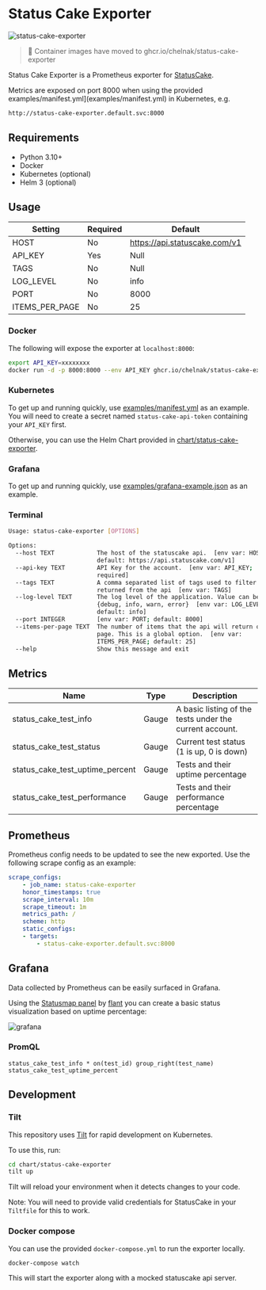 # Status Cake Exporter

![status-cake-exporter](https://github.com/chelnak/status-cake-exporter/actions/workflows/ci.yml/badge.svg)

> :rotating_light: Container images have moved to ghcr.io/chelnak/status-cake-exporter

Status Cake Exporter is a Prometheus exporter for [StatusCake](https://www.statuscake.com/).

Metrics are exposed on port 8000 when using the provided examples/manifest.yml](examples/manifest.yml) in Kubernetes, e.g.

```sh
http://status-cake-exporter.default.svc:8000
```

## Requirements

* Python 3.10+
* Docker
* Kubernetes (optional)
* Helm 3 (optional)

## Usage

| Setting                              | Required | Default                       |
|--------------------------------------|----------|---------                      |
| HOST                                 | No       | https://api.statuscake.com/v1 |
| API_KEY                              | Yes      | Null                          |
| TAGS                                 | No       | Null                          |
| LOG_LEVEL                            | No       | info                          |
| PORT                                 | No       | 8000                          |
| ITEMS_PER_PAGE                       | No       | 25                            |

### Docker

The following will expose the exporter at `localhost:8000`:

```sh
export API_KEY=xxxxxxxx
docker run -d -p 8000:8000 --env API_KEY ghcr.io/chelnak/status-cake-exporter:latest
```

### Kubernetes

To get up and running quickly, use [examples/manifest.yml](examples/manifest.yml) as an example. You will need to create a secret named `status-cake-api-token` containing your `API_KEY` first.

Otherwise, you can use the Helm Chart provided in [chart/status-cake-exporter](chart/status-cake-exporter/README.md).

### Grafana

To get up and running quickly, use [examples/grafana-example.json](examples/grafana-example.json) as an example.

### Terminal

```sh
Usage: status-cake-exporter [OPTIONS]

Options:
  --host TEXT            The host of the statuscake api.  [env var: HOST;
                         default: https://api.statuscake.com/v1]
  --api-key TEXT         API Key for the account.  [env var: API_KEY;
                         required]
  --tags TEXT            A comma separated list of tags used to filter tests
                         returned from the api  [env var: TAGS]
  --log-level TEXT       The log level of the application. Value can be one of
                         {debug, info, warn, error}  [env var: LOG_LEVEL;
                         default: info]
  --port INTEGER         [env var: PORT; default: 8000]
  --items-per-page TEXT  The number of items that the api will return on a
                         page. This is a global option.  [env var:
                         ITEMS_PER_PAGE; default: 25]
  --help                 Show this message and exit
```

## Metrics

| Name| Type | Description |
|-----|------|-------------|
| status_cake_test_info | Gauge |A basic listing of the tests under the current account. |
| status_cake_test_status | Gauge | Current test status (1 is up, 0 is down) |
| status_cake_test_uptime_percent | Gauge | Tests and their uptime percentage |
| status_cake_test_performance | Gauge | Tests and their performance percentage |

## Prometheus

Prometheus config needs to be updated to see the new exported. Use the following scrape config as an example:

```Yaml
scrape_configs:
    - job_name: status-cake-exporter
    honor_timestamps: true
    scrape_interval: 10m
    scrape_timeout: 1m
    metrics_path: /
    scheme: http
    static_configs:
    - targets:
        - status-cake-exporter.default.svc:8000
```

## Grafana

Data collected by Prometheus can be easily surfaced in Grafana.

Using the [Statusmap panel](https://grafana.com/grafana/plugins/flant-statusmap-panel) by [flant](https://github.com/flant/grafana-statusmap) you can create a basic status visualization based on uptime percentage:

![grafana](examples/grafana.png)

### PromQL

```PromQL
status_cake_test_info * on(test_id) group_right(test_name) status_cake_test_uptime_percent
```

## Development

### Tilt

This repository uses [Tilt](https://tilt.dev) for rapid development on Kubernetes.

To use this, run:

```sh
cd chart/status-cake-exporter
tilt up
```

Tilt will reload your environment when it detects changes to your code.

Note: You will need to provide valid credentials for StatusCake in your `Tiltfile` for this to work.

### Docker compose

You can use the provided `docker-compose.yml` to run the exporter locally.

```sh
docker-compose watch
```

This will start the exporter along with a mocked statuscake api server.